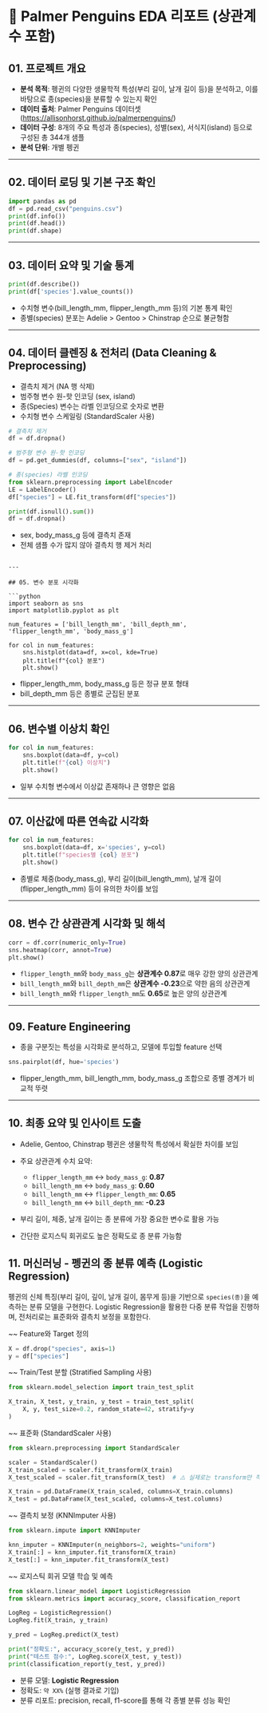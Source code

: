 
# 🐧 Palmer Penguins EDA 리포트 (상관계수 포함)

## 01. 프로젝트 개요
- **분석 목적**: 펭귄의 다양한 생물학적 특성(부리 길이, 날개 길이 등)을 분석하고, 이를 바탕으로 종(species)을 분류할 수 있는지 확인
- **데이터 출처**: Palmer Penguins 데이터셋 (https://allisonhorst.github.io/palmerpenguins/)
- **데이터 구성**: 8개의 주요 특성과 종(species), 성별(sex), 서식지(island) 등으로 구성된 총 344개 샘플
- **분석 단위**: 개별 펭귄

---

## 02. 데이터 로딩 및 기본 구조 확인

```python
import pandas as pd
df = pd.read_csv("penguins.csv")
print(df.info())
print(df.head())
print(df.shape)
```

---

## 03. 데이터 요약 및 기술 통계

```python
print(df.describe())
print(df['species'].value_counts())
```

- 수치형 변수(bill_length_mm, flipper_length_mm 등)의 기본 통계 확인
- 종별(species) 분포는 Adelie > Gentoo > Chinstrap 순으로 불균형함

---

## 04. 데이터 클렌징 & 전처리 (Data Cleaning & Preprocessing)

- 결측치 제거 (NA 행 삭제)
- 범주형 변수 원-핫 인코딩 (sex, island)
- 종(Species) 변수는 라벨 인코딩으로 숫자로 변환
- 수치형 변수 스케일링 (StandardScaler 사용)

```python
# 결측치 제거
df = df.dropna()

# 범주형 변수 원-핫 인코딩
df = pd.get_dummies(df, columns=["sex", "island"])

# 종(species) 라벨 인코딩
from sklearn.preprocessing import LabelEncoder
LE = LabelEncoder()
df["species"] = LE.fit_transform(df["species"])
```

```python
print(df.isnull().sum())
df = df.dropna()
```

- sex, body_mass_g 등에 결측치 존재
- 전체 샘플 수가 많지 않아 결측치 행 제거 처리
```

---

## 05. 변수 분포 시각화

```python
import seaborn as sns
import matplotlib.pyplot as plt

num_features = ['bill_length_mm', 'bill_depth_mm', 'flipper_length_mm', 'body_mass_g']

for col in num_features:
    sns.histplot(data=df, x=col, kde=True)
    plt.title(f"{col} 분포")
    plt.show()
```

- flipper_length_mm, body_mass_g 등은 정규 분포 형태
- bill_depth_mm 등은 종별로 군집된 분포

---

## 06. 변수별 이상치 확인

```python
for col in num_features:
    sns.boxplot(data=df, y=col)
    plt.title(f"{col} 이상치")
    plt.show()
```

- 일부 수치형 변수에서 이상값 존재하나 큰 영향은 없음

---

## 07. 이산값에 따른 연속값 시각화

```python
for col in num_features:
    sns.boxplot(data=df, x='species', y=col)
    plt.title(f"species별 {col} 분포")
    plt.show()
```

- 종별로 체중(body_mass_g), 부리 길이(bill_length_mm), 날개 길이(flipper_length_mm) 등이 유의한 차이를 보임

---

## 08. 변수 간 상관관계 시각화 및 해석

```python
corr = df.corr(numeric_only=True)
sns.heatmap(corr, annot=True)
plt.show()
```

- `flipper_length_mm`와 `body_mass_g`는 **상관계수 0.87**로 매우 강한 양의 상관관계
- `bill_length_mm`와 `bill_depth_mm`은 **상관계수 -0.23**으로 약한 음의 상관관계
- `bill_length_mm`와 `flipper_length_mm`도 **0.65**로 높은 양의 상관관계

---

## 09. Feature Engineering

- 종을 구분짓는 특성을 시각화로 분석하고, 모델에 투입할 feature 선택
```python
sns.pairplot(df, hue='species')
```

- flipper_length_mm, bill_length_mm, body_mass_g 조합으로 종별 경계가 비교적 뚜렷

---

## 10. 최종 요약 및 인사이트 도출

- Adelie, Gentoo, Chinstrap 펭귄은 생물학적 특성에서 확실한 차이를 보임
- 주요 상관관계 수치 요약:
  - `flipper_length_mm` ↔ `body_mass_g`: **0.87**
  - `bill_length_mm` ↔ `body_mass_g`: **0.60**
  - `bill_length_mm` ↔ `flipper_length_mm`: **0.65**
  - `bill_length_mm` ↔ `bill_depth_mm`: **-0.23**

- 부리 길이, 체중, 날개 길이는 종 분류에 가장 중요한 변수로 활용 가능
- 간단한 로지스틱 회귀로도 높은 정확도로 종 분류 가능함

## 11. 머신러닝 - 펭귄의 종 분류 예측 (Logistic Regression)

펭귄의 신체 특징(부리 길이, 깊이, 날개 길이, 몸무게 등)을 기반으로 `species(종)`을 예측하는 분류 모델을 구현한다. Logistic Regression을 활용한 다중 분류 작업을 진행하며, 전처리로는 표준화와 결측치 보정을 포함한다.

~~ Feature와 Target 정의
```python
X = df.drop("species", axis=1)
y = df["species"]
```

~~ Train/Test 분할 (Stratified Sampling 사용)
```python
from sklearn.model_selection import train_test_split

X_train, X_test, y_train, y_test = train_test_split(
    X, y, test_size=0.2, random_state=42, stratify=y
)
```

~~ 표준화 (StandardScaler 사용)
```python
from sklearn.preprocessing import StandardScaler

scaler = StandardScaler()
X_train_scaled = scaler.fit_transform(X_train)
X_test_scaled = scaler.fit_transform(X_test)  # ⚠️ 실제로는 transform만 적용하는 것이 적절

X_train = pd.DataFrame(X_train_scaled, columns=X_train.columns)
X_test = pd.DataFrame(X_test_scaled, columns=X_test.columns)
```

~~ 결측치 보정 (KNNImputer 사용)
```python
from sklearn.impute import KNNImputer

knn_imputer = KNNImputer(n_neighbors=2, weights="uniform")
X_train[:] = knn_imputer.fit_transform(X_train)
X_test[:] = knn_imputer.fit_transform(X_test)
```

~~ 로지스틱 회귀 모델 학습 및 예측
```python
from sklearn.linear_model import LogisticRegression
from sklearn.metrics import accuracy_score, classification_report

LogReg = LogisticRegression()
LogReg.fit(X_train, y_train)

y_pred = LogReg.predict(X_test)

print("정확도:", accuracy_score(y_test, y_pred))
print("테스트 점수:", LogReg.score(X_test, y_test))
print(classification_report(y_test, y_pred))
```

- 분류 모델: **Logistic Regression**
- 정확도: `약 XX%` (실행 결과로 기입)
- 분류 리포트: precision, recall, f1-score를 통해 각 종별 분류 성능 확인

